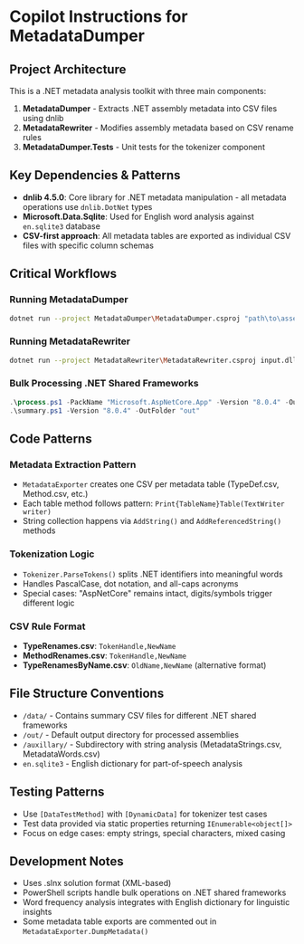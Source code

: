 # Copilot Instructions for MetadataDumper

## Project Architecture

This is a .NET metadata analysis toolkit with three main components:

1. **MetadataDumper** - Extracts .NET assembly metadata into CSV files using dnlib
2. **MetadataRewriter** - Modifies assembly metadata based on CSV rename rules  
3. **MetadataDumper.Tests** - Unit tests for the tokenizer component

## Key Dependencies & Patterns

- **dnlib 4.5.0**: Core library for .NET metadata manipulation - all metadata operations use `dnlib.DotNet` types
- **Microsoft.Data.Sqlite**: Used for English word analysis against `en.sqlite3` database
- **CSV-first approach**: All metadata tables are exported as individual CSV files with specific column schemas

## Critical Workflows

### Running MetadataDumper
```bash
dotnet run --project MetadataDumper\MetadataDumper.csproj "path\to\assembly.dll" [output_directory]
```

### Running MetadataRewriter  
```bash
dotnet run --project MetadataRewriter\MetadataRewriter.csproj input.dll output.dll folder_with_csv_rules\
```

### Bulk Processing .NET Shared Frameworks
```powershell
.\process.ps1 -PackName "Microsoft.AspNetCore.App" -Version "8.0.4" -OutFolder "out"
.\summary.ps1 -Version "8.0.4" -OutFolder "out"
```

## Code Patterns

### Metadata Extraction Pattern
- `MetadataExporter` creates one CSV per metadata table (TypeDef.csv, Method.csv, etc.)
- Each table method follows pattern: `Print{TableName}Table(TextWriter writer)`
- String collection happens via `AddString()` and `AddReferencedString()` methods

### Tokenization Logic
- `Tokenizer.ParseTokens()` splits .NET identifiers into meaningful words
- Handles PascalCase, dot notation, and all-caps acronyms
- Special cases: "AspNetCore" remains intact, digits/symbols trigger different logic

### CSV Rule Format
- **TypeRenames.csv**: `TokenHandle,NewName` 
- **MethodRenames.csv**: `TokenHandle,NewName`
- **TypeRenamesByName.csv**: `OldName,NewName` (alternative format)

## File Structure Conventions

- `/data/` - Contains summary CSV files for different .NET shared frameworks
- `/out/` - Default output directory for processed assemblies
- `/auxillary/` - Subdirectory with string analysis (MetadataStrings.csv, MetadataWords.csv)
- `en.sqlite3` - English dictionary for part-of-speech analysis

## Testing Patterns

- Use `[DataTestMethod]` with `[DynamicData]` for tokenizer test cases
- Test data provided via static properties returning `IEnumerable<object[]>`
- Focus on edge cases: empty strings, special characters, mixed casing

## Development Notes

- Uses .slnx solution format (XML-based)
- PowerShell scripts handle bulk operations on .NET shared frameworks  
- Word frequency analysis integrates with English dictionary for linguistic insights
- Some metadata table exports are commented out in `MetadataExporter.DumpMetadata()`